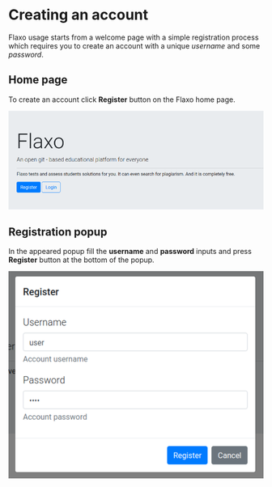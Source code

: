 # Creating an account

Flaxo usage starts from a welcome page with a simple registration process which requires you to create an account 
with a unique *username* and some *password*.

## Home page

To create an account click **Register** button on the Flaxo home page.

![home-page](../images/home-page.png)

## Registration popup

In the appeared popup fill the **username** and **password** inputs and press **Register** button at the bottom of the 
popup.

![registration-popup](../images/registration-popup.png)
